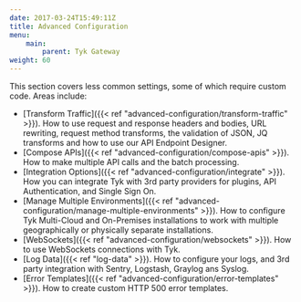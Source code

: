 ```yaml
---
date: 2017-03-24T15:49:11Z
title: Advanced Configuration
menu:
    main:
        parent: Tyk Gateway
weight: 60
---
```


This section covers less common settings, some of which require custom code. Areas include:

* [Transform Traffic]({{< ref "advanced-configuration/transform-traffic" >}}). How to use request and response headers and bodies, URL rewriting, request method transforms, the validation of JSON, JQ transforms and how to use our API Endpoint Designer.
* [Compose APIs]({{< ref "advanced-configuration/compose-apis" >}}). How to make multiple API calls and the batch processing.
* [Integration Options]({{< ref "advanced-configuration/integrate" >}}). How you can integrate Tyk with 3rd party providers for plugins, API Authentication, and Single Sign On.
* [Manage Multiple Environments]({{< ref "advanced-configuration/manage-multiple-environments" >}}). How to configure Tyk Multi-Cloud and On-Premises installations to work with multiple geographically or physically separate installations.
* [WebSockets]({{< ref "advanced-configuration/websockets" >}}). How to use WebSockets connections with Tyk.
* [Log Data]({{< ref "log-data" >}}). How to configure your logs, and 3rd party integration with Sentry, Logstash, Graylog ans Syslog.
* [Error Templates]({{< ref "advanced-configuration/error-templates" >}}). How to create custom HTTP 500 error templates. 
